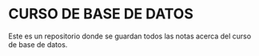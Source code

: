 # CURSO DE BASE DE DATOS
Este es un repositorio donde se guardan todos las notas acerca del curso de base de datos.